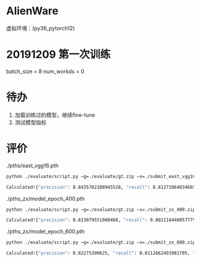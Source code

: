 


# AlienWare
虚拟环境：(py36_pytorch12)

# 20191209 第一次训练
batch_size = 8
num_workds = 0

# 待办
1. 加载训练过的模型，继续fine-tune
2. 测试模型指标

# 评价
./pths/east_vgg16.pth
```bash
python ./evaluate/script.py –g=./evaluate/gt.zip –s=./submit_east_vgg16.zip

Calculated!{"precision": 0.8435782108945528, "recall": 0.8127106403466539, "hmean": 0.8278567925453654, "AP": 0}
```

./pths_zx/model_epoch_400.pth
```bash
python ./evaluate/script.py –g=./evaluate/gt.zip –s=./submit_zx_400.zip

Calculated!{"precision": 0.813079551000488, "recall": 0.8021184400577757, "hmean": 0.8075618031992244, "AP": 0}
```


./pths_zx/model_epoch_600.pth
```bash
python ./evaluate/script.py –g=./evaluate/gt.zip –s=./submit_zx_600.zip

Calculated!{"precision": 0.82275390625, "recall": 0.8112662493981705, "hmean": 0.816969696969697, "AP": 0}
```